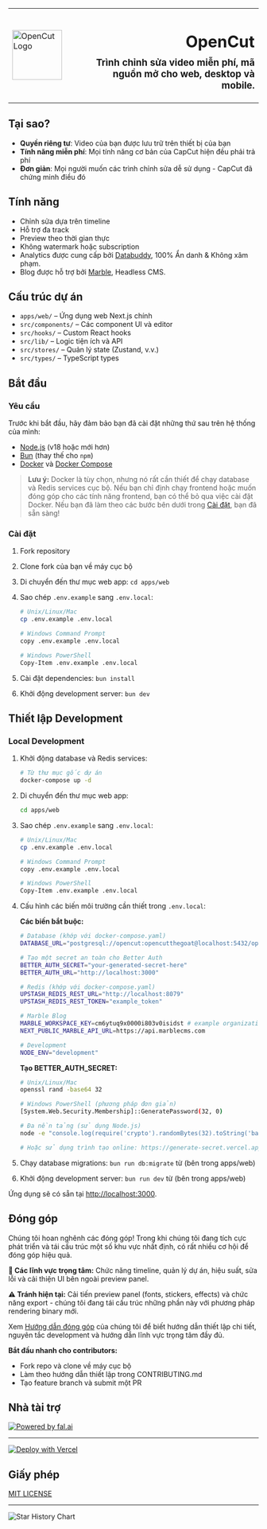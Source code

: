 <table width="100%">
  <tr>
    <td align="left" width="120">
      <img src="apps/web/public/logo.png" alt="OpenCut Logo" width="100" />
    </td>
    <td align="right">
      <h1>OpenCut</span></h1>
      <h3 style="margin-top: -10px;">Trình chỉnh sửa video miễn phí, mã nguồn mở cho web, desktop và mobile.</h3>
    </td>
  </tr>
</table>

## Tại sao?

- **Quyền riêng tư**: Video của bạn được lưu trữ trên thiết bị của bạn
- **Tính năng miễn phí**: Mọi tính năng cơ bản của CapCut hiện đều phải trả phí
- **Đơn giản**: Mọi người muốn các trình chỉnh sửa dễ sử dụng - CapCut đã chứng minh điều đó

## Tính năng

- Chỉnh sửa dựa trên timeline
- Hỗ trợ đa track
- Preview theo thời gian thực
- Không watermark hoặc subscription
- Analytics được cung cấp bởi [Databuddy](https://www.databuddy.cc?utm_source=opencut), 100% Ẩn danh & Không xâm phạm.
- Blog được hỗ trợ bởi [Marble](https://marblecms.com?utm_source=opencut), Headless CMS.

## Cấu trúc dự án

- `apps/web/` – Ứng dụng web Next.js chính
- `src/components/` – Các component UI và editor
- `src/hooks/` – Custom React hooks
- `src/lib/` – Logic tiện ích và API
- `src/stores/` – Quản lý state (Zustand, v.v.)
- `src/types/` – TypeScript types

## Bắt đầu

### Yêu cầu

Trước khi bắt đầu, hãy đảm bảo bạn đã cài đặt những thứ sau trên hệ thống của mình:

- [Node.js](https://nodejs.org/en/) (v18 hoặc mới hơn)
- [Bun](https://bun.sh/docs/installation)
  (thay thế cho `npm`)
- [Docker](https://docs.docker.com/get-docker/) và [Docker Compose](https://docs.docker.com/compose/install/)

> **Lưu ý:** Docker là tùy chọn, nhưng nó rất cần thiết để chạy database và Redis services cục bộ. Nếu bạn chỉ định chạy frontend hoặc muốn đóng góp cho các tính năng frontend, bạn có thể bỏ qua việc cài đặt Docker. Nếu bạn đã làm theo các bước bên dưới trong [Cài đặt](#cài-đặt), bạn đã sẵn sàng!

### Cài đặt

1. Fork repository
2. Clone fork của bạn về máy cục bộ
3. Di chuyển đến thư mục web app: `cd apps/web`
4. Sao chép `.env.example` sang `.env.local`:

   ```bash
   # Unix/Linux/Mac
   cp .env.example .env.local

   # Windows Command Prompt
   copy .env.example .env.local

   # Windows PowerShell
   Copy-Item .env.example .env.local
   ```

5. Cài đặt dependencies: `bun install`
6. Khởi động development server: `bun dev`

## Thiết lập Development

### Local Development

1. Khởi động database và Redis services:

   ```bash
   # Từ thư mục gốc dự án
   docker-compose up -d
   ```

2. Di chuyển đến thư mục web app:

   ```bash
   cd apps/web
   ```

3. Sao chép `.env.example` sang `.env.local`:

   ```bash
   # Unix/Linux/Mac
   cp .env.example .env.local

   # Windows Command Prompt
   copy .env.example .env.local

   # Windows PowerShell
   Copy-Item .env.example .env.local
   ```

4. Cấu hình các biến môi trường cần thiết trong `.env.local`:

   **Các biến bắt buộc:**

   ```bash
   # Database (khớp với docker-compose.yaml)
   DATABASE_URL="postgresql://opencut:opencutthegoat@localhost:5432/opencut"

   # Tạo một secret an toàn cho Better Auth
   BETTER_AUTH_SECRET="your-generated-secret-here"
   BETTER_AUTH_URL="http://localhost:3000"

   # Redis (khớp với docker-compose.yaml)
   UPSTASH_REDIS_REST_URL="http://localhost:8079"
   UPSTASH_REDIS_REST_TOKEN="example_token"

   # Marble Blog
   MARBLE_WORKSPACE_KEY=cm6ytuq9x0000i803v0isidst # example organization key
   NEXT_PUBLIC_MARBLE_API_URL=https://api.marblecms.com

   # Development
   NODE_ENV="development"
   ```

   **Tạo BETTER_AUTH_SECRET:**

   ```bash
   # Unix/Linux/Mac
   openssl rand -base64 32

   # Windows PowerShell (phương pháp đơn giản)
   [System.Web.Security.Membership]::GeneratePassword(32, 0)

   # Đa nền tảng (sử dụng Node.js)
   node -e "console.log(require('crypto').randomBytes(32).toString('base64'))"

   # Hoặc sử dụng trình tạo online: https://generate-secret.vercel.app/32
   ```

5. Chạy database migrations: `bun run db:migrate` từ (bên trong apps/web)
6. Khởi động development server: `bun run dev` từ (bên trong apps/web)

Ứng dụng sẽ có sẵn tại [http://localhost:3000](http://localhost:3000).

## Đóng góp

Chúng tôi hoan nghênh các đóng góp! Trong khi chúng tôi đang tích cực phát triển và tái cấu trúc một số khu vực nhất định, có rất nhiều cơ hội để đóng góp hiệu quả.

**🎯 Các lĩnh vực trọng tâm:** Chức năng timeline, quản lý dự án, hiệu suất, sửa lỗi và cải thiện UI bên ngoài preview panel.

**⚠️ Tránh hiện tại:** Cải tiến preview panel (fonts, stickers, effects) và chức năng export - chúng tôi đang tái cấu trúc những phần này với phương pháp rendering binary mới.

Xem [Hướng dẫn đóng góp](.github/CONTRIBUTING.md) của chúng tôi để biết hướng dẫn thiết lập chi tiết, nguyên tắc development và hướng dẫn lĩnh vực trọng tâm đầy đủ.

**Bắt đầu nhanh cho contributors:**

- Fork repo và clone về máy cục bộ
- Làm theo hướng dẫn thiết lập trong CONTRIBUTING.md
- Tạo feature branch và submit một PR

## Nhà tài trợ

<a href="https://fal.ai">
  <img alt="Powered by fal.ai" src="https://img.shields.io/badge/Powered%20by-fal.ai-000000?style=flat&logo=data:image/svg+xml;base64,PHN2ZyB3aWR0aD0iMjQiIGhlaWdodD0iMjQiIHZpZXdCb3g9IjAgMCAyNCAyNCIgZmlsbD0ibm9uZSIgeG1sbnM9Imh0dHA6Ly93d3cudzMub3JnLzIwMDAvc3ZnIj4KPHBhdGggZD0iTTEyIDJMMTMuMDkgOC4yNkwyMCAxMEwxMy4wOSAxNS43NEwxMiAyMkwxMC45MSAxNS43NEw0IDEwTDEwLjkxIDguMjZMMTIgMloiIGZpbGw9IndoaXRlIi8+Cjwvc3ZnPgo=" />
</a>

---

[![Deploy with Vercel](https://vercel.com/button)](https://vercel.com/new/clone?repository-url=https%3A%2F%2Fgithub.com%2FOpenCut-app%2FOpenCut&project-name=opencut&repository-name=opencut)

## Giấy phép

[MIT LICENSE](LICENSE)

---

![Star History Chart](https://api.star-history.com/svg?repos=opencut-app/opencut&type=Date)
